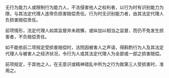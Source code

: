  

无行为能力人或限制行为能力人，不法侵害他人之权利者，以行为时有识别能力为限，与其法定代理人连带负损害赔偿责任。行为时无识别能力者，由其法定代理人负损害赔偿责任。

前项情形，法定代理人如其监督并未疏懈，或纵加以相当之监督，而仍不免发生损害者，不负赔偿责任。

如不能依前二项规定受损害赔偿时，法院因被害人之声请，得斟酌行为人及其法定代理人与被害人之经济状况，令行为人或其法定代理人为全部或一部之损害赔偿。

前项规定，于其他之人，在无意识或精神错乱中所为之行为致第三人受损害时，准用之。